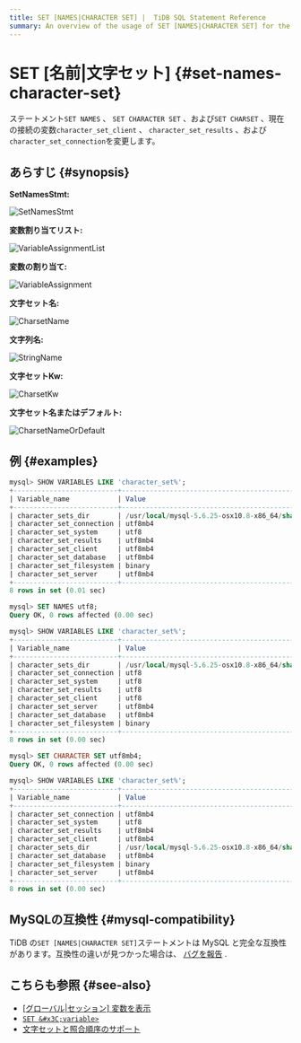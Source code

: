 ```yaml
---
title: SET [NAMES|CHARACTER SET] |  TiDB SQL Statement Reference
summary: An overview of the usage of SET [NAMES|CHARACTER SET] for the TiDB database.
---
```


# SET [名前|文字セット] {#set-names-character-set}

ステートメント`SET NAMES` 、 `SET CHARACTER SET` 、および`SET CHARSET` 、現在の接続の変数`character_set_client` 、 `character_set_results` 、および`character_set_connection`を変更します。

## あらすじ {#synopsis}

**SetNamesStmt:**

![SetNamesStmt](https://download.pingcap.com/images/docs/sqlgram/SetNamesStmt.png)

**変数割り当てリスト:**

![VariableAssignmentList](https://download.pingcap.com/images/docs/sqlgram/VariableAssignmentList.png)

**変数の割り当て:**

![VariableAssignment](https://download.pingcap.com/images/docs/sqlgram/VariableAssignment.png)

**文字セット名:**

![CharsetName](https://download.pingcap.com/images/docs/sqlgram/CharsetName.png)

**文字列名:**

![StringName](https://download.pingcap.com/images/docs/sqlgram/StringName.png)

**文字セットKw:**

![CharsetKw](https://download.pingcap.com/images/docs/sqlgram/CharsetKw.png)

**文字セット名またはデフォルト:**

![CharsetNameOrDefault](https://download.pingcap.com/images/docs/sqlgram/CharsetNameOrDefault.png)

## 例 {#examples}

```sql
mysql> SHOW VARIABLES LIKE 'character_set%';
+--------------------------+--------------------------------------------------------+
| Variable_name            | Value                                                  |
+--------------------------+--------------------------------------------------------+
| character_sets_dir       | /usr/local/mysql-5.6.25-osx10.8-x86_64/share/charsets/ |
| character_set_connection | utf8mb4                                                |
| character_set_system     | utf8                                                   |
| character_set_results    | utf8mb4                                                |
| character_set_client     | utf8mb4                                                |
| character_set_database   | utf8mb4                                                |
| character_set_filesystem | binary                                                 |
| character_set_server     | utf8mb4                                                |
+--------------------------+--------------------------------------------------------+
8 rows in set (0.01 sec)

mysql> SET NAMES utf8;
Query OK, 0 rows affected (0.00 sec)

mysql> SHOW VARIABLES LIKE 'character_set%';
+--------------------------+--------------------------------------------------------+
| Variable_name            | Value                                                  |
+--------------------------+--------------------------------------------------------+
| character_sets_dir       | /usr/local/mysql-5.6.25-osx10.8-x86_64/share/charsets/ |
| character_set_connection | utf8                                                   |
| character_set_system     | utf8                                                   |
| character_set_results    | utf8                                                   |
| character_set_client     | utf8                                                   |
| character_set_server     | utf8mb4                                                |
| character_set_database   | utf8mb4                                                |
| character_set_filesystem | binary                                                 |
+--------------------------+--------------------------------------------------------+
8 rows in set (0.00 sec)

mysql> SET CHARACTER SET utf8mb4;
Query OK, 0 rows affected (0.00 sec)

mysql> SHOW VARIABLES LIKE 'character_set%';
+--------------------------+--------------------------------------------------------+
| Variable_name            | Value                                                  |
+--------------------------+--------------------------------------------------------+
| character_set_connection | utf8mb4                                                |
| character_set_system     | utf8                                                   |
| character_set_results    | utf8mb4                                                |
| character_set_client     | utf8mb4                                                |
| character_sets_dir       | /usr/local/mysql-5.6.25-osx10.8-x86_64/share/charsets/ |
| character_set_database   | utf8mb4                                                |
| character_set_filesystem | binary                                                 |
| character_set_server     | utf8mb4                                                |
+--------------------------+--------------------------------------------------------+
8 rows in set (0.00 sec)
```

## MySQLの互換性 {#mysql-compatibility}

TiDB の`SET [NAMES|CHARACTER SET]`ステートメントは MySQL と完全な互換性があります。互換性の違いが見つかった場合は、 [バグを報告](https://docs.pingcap.com/tidb/stable/support) .

## こちらも参照 {#see-also}

-   [[グローバル|セッション] 変数を表示](/sql-statements/sql-statement-show-variables.md)
-   [`SET &#x3C;variable>`](/sql-statements/sql-statement-set-variable.md)
-   [文字セットと照合順序のサポート](/character-set-and-collation.md)
